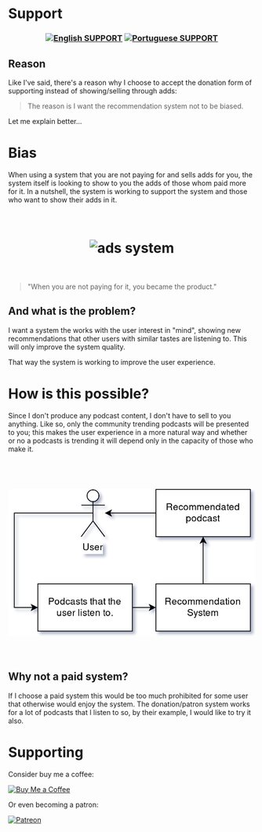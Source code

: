# Support

<h3 align="center">

[![English SUPPORT](https://img.shields.io/badge/Language-EN-blue.svg?longCache=true&style=for-the-badge)](https://github.com/Fazendaaa/podsearch_bot/blob/master/docs/support/SUPPORT.md)
[![Portuguese SUPPORT](https://img.shields.io/badge/Linguagem-PT-green.svg?longCache=true&style=for-the-badge)](https://github.com/Fazendaaa/podsearch_bot/blob/master/docs/support/SUPPORT_PT.md)

</h3>

## Reason
Like I've said, there's a reason why I choose to accept the donation form of supporting instead of showing/selling through adds:
> The reason is I want the recommendation system not to be biased.

Let me explain better...
# Bias
When using a system that you are not paying for and sells adds for you, the system itself is looking to show to you the adds of those whom paid more for it. In a nutshell, the system is working to support the system and those who want to show their adds in it.

<h1 align="center">
    <br>
    <img "https://raw.githubusercontent.com/Fazendaaa/podsearch_bot/master/img/docs/support/EN/ads.png" alt="ads system"/>
	<br>
	<br>
</h1>

> "When you are not paying for it, you became the product."

## And what is the problem?
I want a system the works with the user interest in "mind", showing new recommendations that other users with similar tastes are listening to. This will only improve the system quality.

That way the system is working to improve the user experience.

# How is this possible?
Since I don't produce any podcast content, I don't have to sell to you anything. Like so, only the community trending podcasts will be presented to you; this makes the user experience in a more natural way and whether or no a podcasts is trending it will depend only in the capacity of those who make it.

<h1 align="center">
    <br>
    <img src="https://raw.githubusercontent.com/Fazendaaa/podsearch_bot/master/img/docs/support/EN/donation.png" alt="donation system"/>
	<br>
	<br>
</h1>

## Why not a paid system?
If I choose a paid system this would be too much prohibited for some user that otherwise would enjoy the system. The donation/patron system works for a lot of podcasts that I listen to so, by their example, I would like to try it also.

# Supporting

Consider buy me a coffee:

[![Buy Me a Coffee](https://www.buymeacoffee.com/assets/img/custom_images/orange_img.png)](https://www.buymeacoffee.com/Fazenda)

Or even becoming a patron:

[![Patreon](https://c5.patreon.com/external/logo/become_a_patron_button.png)](https://www.patreon.com/Fazenda/overview)
